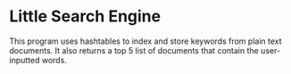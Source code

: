 # Little Search Engine

This program uses hashtables to index and store keywords from plain text documents. It also returns a top 5 list of documents that contain the user-inputted words.
